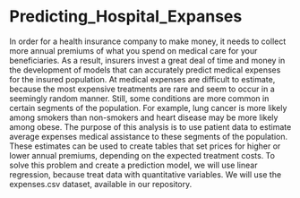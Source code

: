 # Predicting_Hospital_Expanses

In order for a health insurance company to make money, it needs to collect more
annual premiums of what you spend on medical care for your beneficiaries. As a result,
insurers invest a great deal of time and money in the development of
models that can accurately predict medical expenses for the insured population. At
medical expenses are difficult to estimate, because the most expensive treatments are rare and
seem to occur in a seemingly random manner. Still, some conditions are more
common in certain segments of the population. For example, lung cancer is more likely
among smokers than non-smokers and heart disease may be more likely among
obese. The purpose of this analysis is to use patient data to estimate average expenses
medical assistance to these segments of the population. These estimates can be used
to create tables that set prices for higher or lower annual premiums,
depending on the expected treatment costs.
To solve this problem and create a prediction model, we will use linear regression, because
treat data with quantitative variables.
We will use the expenses.csv dataset, available in our repository.
